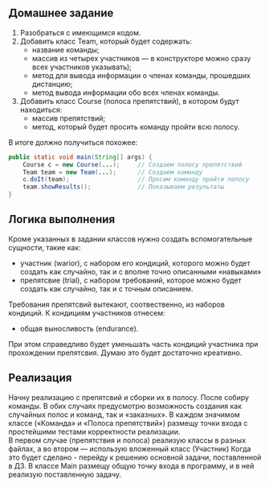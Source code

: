 ## Домашнее задание
1. Разобраться с имеющимся кодом.
2. Добавить класс Team, который будет содержать:
   - название команды;
   - массив из четырех участников — в конструкторе можно сразу всех участников указывать);
   - метод для вывода информации о членах команды, прошедших дистанцию;
   - метод вывода информации обо всех членах команды.
3. Добавить класс Course (полоса препятствий), в котором будут находиться:
   - массив препятствий;
   - метод, который будет просить команду пройти всю полосу.

В итоге должно получиться похожее:
```java
public static void main(String[] args) {
    Course c = new Course(...);     // Создаем полосу препятствий
    Team team = new Team(...);      // Создаем команду
    c.doIt(team);                   // Просим команду пройти полосу
    team.showResults();             // Показываем результаты
}
```

## Логика выполнения
Кроме указанных в задании классов нужно создать вспомогательные сущности, 
такие как:  
 - участник (warior), с набором его кондиций, которого можно будет создать 
как случайно, так и с вполне точно описанными «навыками»
 - препятсвие (trial), с набором требований, которое можно будет создать как 
   случайно, так и с точным описанием.

Требования препятсвий вытекают, соотвественно, из наборов кондиций. К 
кондициям участников отнесем:
   - общая выносливость (endurance).

При этом справедливо будет уменьшать часть кондиций участника при прохождении препятсвия. Думаю это будет 
достаточно креативно. 

## Реализация
Начну реализацию с препятсвий и сборки их в полосу. После собиру команды. В 
обих случаях предусмотрю возможность создания как случайных полос и команд, 
так и «заказных». В каждом значимом классе («Команда» и «Полоса препятствий») 
размещу точки входа с простейшими тестами корректности реализации.   
В первом случае (препятствия и полоса) реализую классы в разных файлах, а во 
втором — использую вложенный класс (Участник) 
Когда это будет сделано - перейду к решению основной задачи, поставленной в 
ДЗ. В классе Main размещу общую точку входа в программу, и в ней реализую 
поставленную задачу. 
